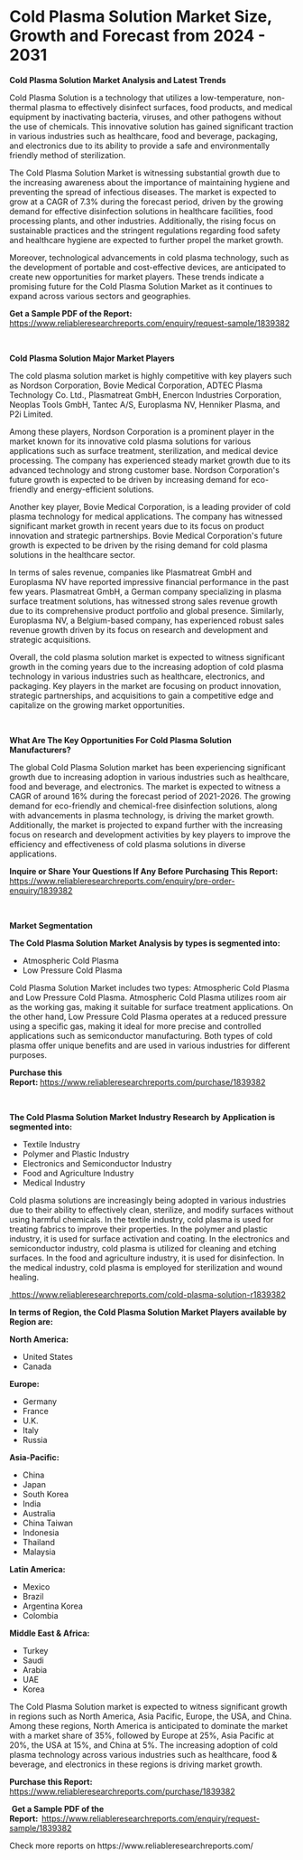 <p><h1>Cold Plasma Solution Market Size, Growth and Forecast from 2024 - 2031</h1></p><p><strong>Cold Plasma Solution Market Analysis and Latest Trends</strong></p>
<p><p>Cold Plasma Solution is a technology that utilizes a low-temperature, non-thermal plasma to effectively disinfect surfaces, food products, and medical equipment by inactivating bacteria, viruses, and other pathogens without the use of chemicals. This innovative solution has gained significant traction in various industries such as healthcare, food and beverage, packaging, and electronics due to its ability to provide a safe and environmentally friendly method of sterilization.</p><p>The Cold Plasma Solution Market is witnessing substantial growth due to the increasing awareness about the importance of maintaining hygiene and preventing the spread of infectious diseases. The market is expected to grow at a CAGR of 7.3% during the forecast period, driven by the growing demand for effective disinfection solutions in healthcare facilities, food processing plants, and other industries. Additionally, the rising focus on sustainable practices and the stringent regulations regarding food safety and healthcare hygiene are expected to further propel the market growth.</p><p>Moreover, technological advancements in cold plasma technology, such as the development of portable and cost-effective devices, are anticipated to create new opportunities for market players. These trends indicate a promising future for the Cold Plasma Solution Market as it continues to expand across various sectors and geographies.</p></p>
<p><strong>Get a Sample PDF of the Report:&nbsp;</strong> <a href="https://www.reliableresearchreports.com/enquiry/request-sample/1839382">https://www.reliableresearchreports.com/enquiry/request-sample/1839382</a></p>
<p>&nbsp;</p>
<p><strong>Cold Plasma Solution Major Market Players</strong></p>
<p><p>The cold plasma solution market is highly competitive with key players such as Nordson Corporation, Bovie Medical Corporation, ADTEC Plasma Technology Co. Ltd., Plasmatreat GmbH, Enercon Industries Corporation, Neoplas Tools GmbH, Tantec A/S, Europlasma NV, Henniker Plasma, and P2i Limited.</p><p>Among these players, Nordson Corporation is a prominent player in the market known for its innovative cold plasma solutions for various applications such as surface treatment, sterilization, and medical device processing. The company has experienced steady market growth due to its advanced technology and strong customer base. Nordson Corporation's future growth is expected to be driven by increasing demand for eco-friendly and energy-efficient solutions.</p><p>Another key player, Bovie Medical Corporation, is a leading provider of cold plasma technology for medical applications. The company has witnessed significant market growth in recent years due to its focus on product innovation and strategic partnerships. Bovie Medical Corporation's future growth is expected to be driven by the rising demand for cold plasma solutions in the healthcare sector.</p><p>In terms of sales revenue, companies like Plasmatreat GmbH and Europlasma NV have reported impressive financial performance in the past few years. Plasmatreat GmbH, a German company specializing in plasma surface treatment solutions, has witnessed strong sales revenue growth due to its comprehensive product portfolio and global presence. Similarly, Europlasma NV, a Belgium-based company, has experienced robust sales revenue growth driven by its focus on research and development and strategic acquisitions.</p><p>Overall, the cold plasma solution market is expected to witness significant growth in the coming years due to the increasing adoption of cold plasma technology in various industries such as healthcare, electronics, and packaging. Key players in the market are focusing on product innovation, strategic partnerships, and acquisitions to gain a competitive edge and capitalize on the growing market opportunities.</p></p>
<p>&nbsp;</p>
<p><strong>What Are The Key Opportunities For Cold Plasma Solution Manufacturers?</strong></p>
<p><p>The global Cold Plasma Solution market has been experiencing significant growth due to increasing adoption in various industries such as healthcare, food and beverage, and electronics. The market is expected to witness a CAGR of around 16% during the forecast period of 2021-2026. The growing demand for eco-friendly and chemical-free disinfection solutions, along with advancements in plasma technology, is driving the market growth. Additionally, the market is projected to expand further with the increasing focus on research and development activities by key players to improve the efficiency and effectiveness of cold plasma solutions in diverse applications.</p></p>
<p><strong>Inquire or Share Your Questions If Any Before Purchasing This Report:</strong> <a href="https://www.reliableresearchreports.com/enquiry/pre-order-enquiry/1839382">https://www.reliableresearchreports.com/enquiry/pre-order-enquiry/1839382</a></p>
<p>&nbsp;</p>
<p><strong>Market Segmentation</strong></p>
<p><strong>The Cold Plasma Solution Market Analysis by types is segmented into:</strong></p>
<p><ul><li>Atmospheric Cold Plasma</li><li>Low Pressure Cold Plasma</li></ul></p>
<p><p>Cold Plasma Solution Market includes two types: Atmospheric Cold Plasma and Low Pressure Cold Plasma. Atmospheric Cold Plasma utilizes room air as the working gas, making it suitable for surface treatment applications. On the other hand, Low Pressure Cold Plasma operates at a reduced pressure using a specific gas, making it ideal for more precise and controlled applications such as semiconductor manufacturing. Both types of cold plasma offer unique benefits and are used in various industries for different purposes.</p></p>
<p><strong>Purchase this Report:&nbsp;</strong><a href="https://www.reliableresearchreports.com/purchase/1839382">https://www.reliableresearchreports.com/purchase/1839382</a></p>
<p>&nbsp;</p>
<p><strong>The Cold Plasma Solution Market Industry Research by Application is segmented into:</strong></p>
<p><ul><li>Textile Industry</li><li>Polymer and Plastic Industry</li><li>Electronics and Semiconductor Industry</li><li>Food and Agriculture Industry</li><li>Medical Industry</li></ul></p>
<p><p>Cold plasma solutions are increasingly being adopted in various industries due to their ability to effectively clean, sterilize, and modify surfaces without using harmful chemicals. In the textile industry, cold plasma is used for treating fabrics to improve their properties. In the polymer and plastic industry, it is used for surface activation and coating. In the electronics and semiconductor industry, cold plasma is utilized for cleaning and etching surfaces. In the food and agriculture industry, it is used for disinfection. In the medical industry, cold plasma is employed for sterilization and wound healing.</p></p>
<p><a href="https://www.reliableresearchreports.com/cold-plasma-solution-r1839382">&nbsp;https://www.reliableresearchreports.com/cold-plasma-solution-r1839382</a></p>
<p><strong>In terms of Region, the Cold Plasma Solution Market Players available by Region are:</strong></p>
<p>
    <p> <strong> North America: </strong>
        <ul>
            <li>United States</li>
            <li>Canada</li>
        </ul>
        </p> 
    <p> <strong> Europe: </strong>
        <ul>
            <li>Germany</li>
            <li>France</li>
            <li>U.K.</li>
            <li>Italy</li>
            <li>Russia</li>
        </ul>
        </p> 
    <p> <strong> Asia-Pacific: </strong>
        <ul>
            <li>China</li>
            <li>Japan</li>
            <li>South Korea</li>
            <li>India</li>
            <li>Australia</li>
            <li>China Taiwan</li>
            <li>Indonesia</li>
            <li>Thailand</li>
            <li>Malaysia</li>
        </ul>
        </p> 
    <p> <strong> Latin America: </strong>
        <ul>
            <li>Mexico</li>
            <li>Brazil</li>
            <li>Argentina Korea</li>
            <li>Colombia</li>
        </ul>
        </p> 
    <p> <strong> Middle East & Africa: </strong>
        <ul>
            <li>Turkey</li>
            <li>Saudi</li>
            <li>Arabia</li>
            <li>UAE</li>
            <li>Korea</li>
        </ul>
    </p>
    </p>
<p><p>The Cold Plasma Solution market is expected to witness significant growth in regions such as North America, Asia Pacific, Europe, the USA, and China. Among these regions, North America is anticipated to dominate the market with a market share of 35%, followed by Europe at 25%, Asia Pacific at 20%, the USA at 15%, and China at 5%. The increasing adoption of cold plasma technology across various industries such as healthcare, food & beverage, and electronics in these regions is driving market growth.</p></p>
<p><strong>Purchase this Report: </strong><a href="https://www.reliableresearchreports.com/purchase/1839382">https://www.reliableresearchreports.com/purchase/1839382</a></p>
<p>&nbsp;<strong>Get a Sample PDF of the Report:&nbsp;&nbsp;</strong><a href="https://www.reliableresearchreports.com/enquiry/request-sample/1839382">https://www.reliableresearchreports.com/enquiry/request-sample/1839382</a></p>
<p><strong></strong></p>
<p>Check more reports on https://www.reliableresearchreports.com/</p>